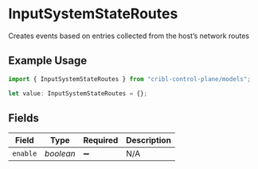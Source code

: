 # InputSystemStateRoutes

Creates events based on entries collected from the host’s network routes

## Example Usage

```typescript
import { InputSystemStateRoutes } from "cribl-control-plane/models";

let value: InputSystemStateRoutes = {};
```

## Fields

| Field              | Type               | Required           | Description        |
| ------------------ | ------------------ | ------------------ | ------------------ |
| `enable`           | *boolean*          | :heavy_minus_sign: | N/A                |